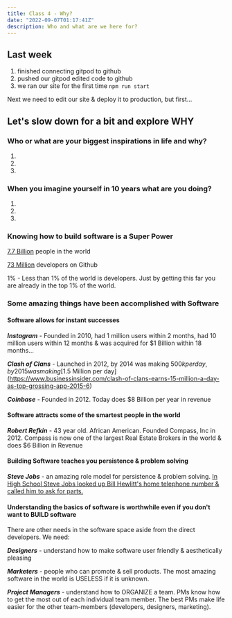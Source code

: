 ```yaml
---
title: Class 4 - Why?
date: "2022-09-07T01:17:41Z"
description: Who and what are we here for?
---
```


## Last week

1. finished connecting gitpod to github
2. pushed our gitpod edited code to github
3. we ran our site for the first time `npm run start`

Next we need to edit our site & deploy it to production, but first...

## Let's slow down for a bit and explore WHY

### Who or what are your biggest inspirations in life and why?

1.
2.
3.

### When you imagine yourself in 10 years what are you doing?

1.
2.
3.

### Knowing how to build software is a Super Power

[7.7 Billion](https://www.google.com/search?q=how+many+people+in+the+world&oq=how+many+people+in+the+world&aqs=chrome..69i57.3643j0j1&sourceid=chrome&ie=UTF-8) people in the world

[73 Million](https://octoverse.github.com/#lets-look-back-at-the-code-and-communities-built-on-git-hub-this-year) developers on Github

1% - Less than 1% of the world is developers.
Just by getting this far you are already in the top 1% of the world.

### Some amazing things have been accomplished with Software

#### Software allows for instant successes

***Instagram*** - Founded in 2010, had 1 million users within 2 months, had 10 million users within 12 months & was acquired for $1 Billion within 18 months...

***Clash of Clans*** - Launched in 2012, by 2014 was making $500k per day, by 2015 was making [$1.5 Million per day](https://www.businessinsider.com/clash-of-clans-earns-15-million-a-day-as-top-grossing-app-2015-6)

***Coinbase*** - Founded in 2012. Today does $8 Billion per year in revenue

#### Software attracts some of the smartest people in the world

***Robert Refkin*** - 43 year old. African American. Founded Compass, Inc in 2012. Compass is now one of the largest Real Estate Brokers in the world & does $6 Billion in Revenue

#### Building Software teaches you persistence & problem solving

***Steve Jobs*** - an amazing role model for persistence & problem solving. [In High School Steve Jobs looked up Bill Hewlitt's home telephone number & called him to ask for parts.](https://www.sciencefocus.com/future-technology/steve-jobs-the-childhood-of-a-great-inventor/)

#### Understanding the basics of software is worthwhile even if you don't want to BUILD software

There are other needs in the software space aside from the direct developers. We need:

***Designers*** - understand how to make software user friendly & aesthetically pleasing

***Marketers*** - people who can promote & sell products. The most amazing software in the world is USELESS if it is unknown.

***Project Managers*** - understand how to ORGANIZE a team. PMs know how to get the most out of each individual team member. The best PMs make life easier for the other team-members (developers, designers, marketing).
